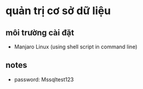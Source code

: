 # quản trị cơ sở dữ liệu

## môi trường cài đặt

- Manjaro Linux (using shell script in command line)

## notes

- password: Mssqltest123
